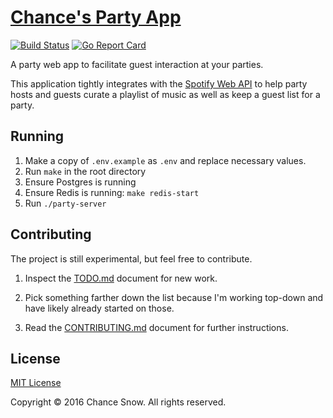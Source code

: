 # [Chance's Party App](http://chancesnow.me/party)

[![Build Status](https://travis-ci.org/chances/party-server.svg)](https://travis-ci.org/chances/party-server)
[![Go Report Card](https://goreportcard.com/badge/github.com/chances/party-server)](https://goreportcard.com/report/github.com/chances/party-server)

A party web app to facilitate guest interaction at your parties.

This application tightly integrates with the [Spotify Web API](https://developer.spotify.com/web-api/) to help party hosts and guests curate a playlist of music as well as keep a guest list for a party.

## Running

1. Make a copy of `.env.example` as `.env` and replace necessary values.
2. Run `make` in the root directory
4. Ensure Postgres is running 
2. Ensure Redis is running: `make redis-start`
3. Run `./party-server`

## Contributing

The project is still experimental, but feel free to contribute.

1. Inspect the [TODO.md](TODO.md) document for new work.

2. Pick something farther down the list because I'm working top-down and have likely already started on those.

3. Read the [CONTRIBUTING.md](CONTRIBUTING.md) document for further instructions.

## License

[MIT License](http://opensource.org/licenses/MIT)

Copyright &copy; 2016 Chance Snow. All rights reserved.
